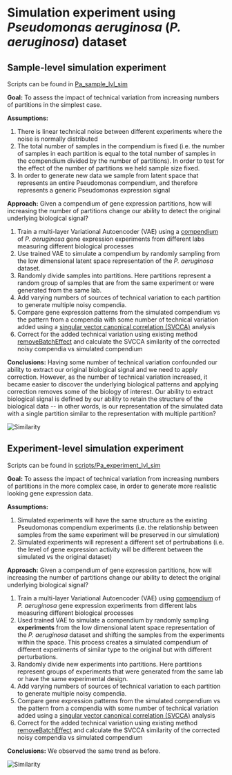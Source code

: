 # Simulation experiment using *Pseudomonas aeruginosa* (*P. aeruginosa*) dataset 

## Sample-level simulation experiment 
Scripts can be found in [Pa_sample_lvl_sim](https://github.com/greenelab/simulate-expression-compendia/tree/master/Pseudomonas_analysis/Pa_sample_lvl_sim)  

**Goal:** 
To assess the impact of technical variation from increasing numbers of partitions in the simplest case.

**Assumptions:**
1. There is linear technical noise between different experiments where the noise is normally distributed
2. The total number of samples in the compendium is fixed (i.e. the number of samples in each partition is equal to the total number of samples in the compendium divided by the number of partitions).  In order to test for the effect of the number of partitions we held sample size fixed.  
3. In order to generate new data we sample from latent space that represents an entire Pseudomonas compendium, and therefore represents a generic Pseudomonas expression signal

**Approach:**
Given a compendium of gene expression partitions, how will increasing the number of partitions change our ability to detect the original underlying biological signal?

1. Train a multi-layer Variational Autoencoder (VAE) using a [compendium](https://msystems.asm.org/content/1/1/e00025-15) of *P. aeruginosa* gene expression experiments from different labs measuring different biological processes
2. Use trained VAE to simulate a compendium by randomly sampling from the low dimensional latent space representation of the *P. aeruginosa* dataset.  
3. Randomly divide samples into partitions.  Here partitions represent a random group of samples that are from the same experiment or were generated from the same lab.
4. Add varying numbers of sources of technical variation to each partition to generate multiple noisy compendia.
5. Compare gene expression patterns from the simulated compendium vs the pattern from a compendia with some number of technical variation added using a [singular vector canonical correlation (SVCCA)](https://arxiv.org/abs/1706.05806) analysis
6. Correct for the added technical variation using existing method [removeBatchEffect](https://rdrr.io/bioc/limma/man/removeBatchEffect.html) and calculate the SVCCA similarity of the corrected noisy compendia vs simulated compendium

**Conclusions:**
Having some number of technical variation confounded our ability to extract our original biological signal and we need to apply correction.  However, as the number of technical variation increased, it became easier to discover the underlying biological patterns and applying correction removes some of the biology of interest.  Our ability to extract biological signal is defined by our ability to retain the structure of the biological data -- in other words, is our representation of the simulated data with a single partition similar to the representation with multiple partition?  

![Similarity](https://raw.githubusercontent.com/greenelab/simulate-expression-compendia/blob/master/results/Pa_sample_lvl_sim_pca_uncorrected.png)


## Experiment-level simulation experiment 
Scripts can be found in [scripts/Pa_experiment_lvl_sim](https://github.com/greenelab/simulate-expression-compendia/tree/master/Pseudomonas_analysis/Pa_experiment_lvl_sim)  

**Goal:** 
To assess the impact of technical variation from increasing numbers of partitions in the more complex case, in order to generate more realistic looking gene expression data.

**Assumptions:**
1. Simulated experiments will have the same structure as the existing Pseudomonas compendium experiments (i.e. the relationship between samples from the same experiment will be preserved in our simulation)
2. Simulated experiments will represent a different set of pertrubations (i.e. the level of gene expression activity will be different between the simulated vs the original dataset)

**Approach:**
Given a compendium of gene expression partitions, how will increasing the number of partitions change our ability to detect the original underlying biological signal?

1. Train a multi-layer Variational Autoencoder (VAE) using [compendium](https://msystems.asm.org/content/1/1/e00025-15) of *P. aeruginosa* gene expression experiments from different labs measuring different biological processes
2. Used trained VAE to simulate a compendium by randomly sampling **experiments** from the low dimensional latent space representation of the *P. aeruginosa* dataset and shifting the samples from the experiments within the space.  This process creates a simulated compendium of different experiments of similar type to the original but with different perturbations.
3. Randomly divide new experiments into partitions.  Here partitions represent groups of experiments that were generated from the same lab or have the same experimental design.
4. Add varying numbers of sources of technical variation to each partition to generate multiple noisy compendia.
5. Compare gene expression patterns from the simulated compendium vs the pattern from a compendia with some number of technical variation added using a [singular vector canonical correlation (SVCCA)](https://arxiv.org/abs/1706.05806) analysis
6. Correct for the added technical variation using existing method [removeBatchEffect](https://rdrr.io/bioc/limma/man/removeBatchEffect.html) and calculate the SVCCA similarity of the corrected noisy compendia vs simulated compendium

**Conclusions:**
We observed the same trend as before.  

![Similarity](https://raw.github.com/greenelab/simulate-expression-compendia/blob/master/results/Pa_experiment_lvl_sim_svcca.svg?sanitize=true)